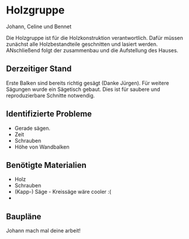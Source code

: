 # Holzgruppe
Johann, Celine und Bennet

Die Holzgruppe ist für die Holzkonstruktion verantwortlich. Dafür müssen zunächst alle Holzbestandteile geschnitten und lasiert werden. ANschließend folgt der zusammenbau und die Aufstellung des Hauses. 


## Derzeitiger Stand

Erste Balken sind bereits richtig gesägt (Danke Jürgen).
Für weitere Sägungen wurde ein Sägetisch gebaut. Dies ist für saubere und reproduzierbare Schnitte notwendig.

## Identifizierte Probleme

* Gerade sägen. 
* Zeit
* Schrauben
* Höhe von Wandbalken

## Benötigte Materialien

* Holz
* Schrauben
* (Kapp-) Säge - Kreissäge wäre cooler :(
* 

## Baupläne

Johann mach mal deine arbeit!
